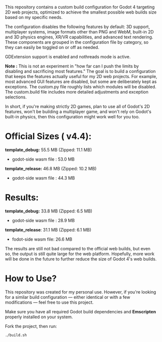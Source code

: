 This repository contains a custom build configuration for Godot 4 targeting 2D web projects, optimized to achieve the smallest possible web builds size based on my specific needs.

The configuration disables the following features by default: 3D support, multiplayer systems, image formats other than PNG and WebM, built-in 2D and 3D physics engines, XR/VR capabilities, and advanced text rendering. These components are grouped in the configuration file by category, so they can easily be toggled on or off as needed.

GDExtension support is enabled and nothreads mode is active.

**Note :** This is not an experiment in "how far can I push the limits by disabling and sacrificing most features." The goal is to build a configuration that keeps the features actually useful for my 2D web projects. For example, most advanced GUI features are disabled, but some are deliberately kept as exceptions. The custom.py file roughly lists which modules will be disabled. The custom.build file includes more detailed adjustments and exception selections.

In short, if you're making strictly 2D games, plan to use all of Godot's 2D features, won't be building a multiplayer game, and won't rely on Godot's built-in physics, then this configuration might work well for you too.

# Official Sizes ( v4.4):
**template_debug:** 55.5 MB (Zipped: 11.1 MB)
- godot-side wasm file : 53.0 MB

**template_release:** 46.8 MB (Zipped: 10.2 MB)
- godot-side wasm file : 44.3 MB

# Results:
**template_debug:** 33.8 MB (Zipped: 6.5 MB)
 - godot-side wasm file : 28.9 MB

**template_release**: 31.1 MB (Zipped: 6.1 MB)
 - fodot-side wasm file: 26.6 MB

 The results are still not bad compared to the official web builds, but even so, the output is still quite large for the web platform. Hopefully, more work will be done in the future to further reduce the size of Godot 4's web builds.



# How to Use? 
This repository was created for my personal use. However, if you're looking for a similar build configuration — either identical or with a few modifications — feel free to use this project.

Make sure you have all required Godot build dependencies and **Emscripten** properly installed on your system.

Fork the project, then run:
```bash
./build.sh
```



